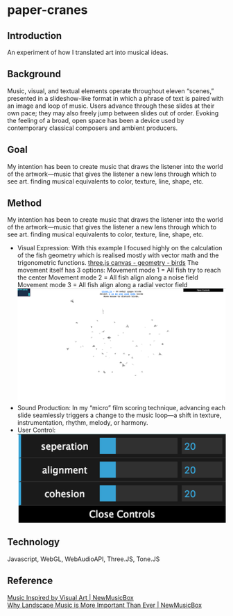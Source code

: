 # paper-cranes
## Introduction
An experiment of how I translated art into musical ideas.
## Background
Music, visual, and textual elements operate throughout eleven “scenes,” presented in a slideshow-like format in which a phrase of text is paired with an image and loop of music. Users advance through these slides at their own pace; they may also freely jump between slides out of order. 
Evoking the feeling of a broad, open space has been a device used by contemporary classical composers and ambient producers.
## Goal
My intention has been to create music that draws the listener into the world of the artwork—music that gives the listener a new lens through which to see art. finding musical equivalents to color, texture, line, shape, etc.
## Method
My intention has been to create music that draws the listener into the world of the artwork—music that gives the listener a new lens through which to see art. finding musical equivalents to color, texture, line, shape, etc.
* Visual Expression:
With this example I focused highly on the calculation of the fish geometry which is realised mostly with vector math and the trigonometric functions. 
[three.js canvas - geometry - birds](https://threejs.org/examples/canvas_geometry_birds.html) 
The movement itself has 3 options: 
Movement mode 1 = All fish try to reach the center
Movement mode 2 = All fish align along a noise field
Movement mode 3 = All fish align along a radial vector field
![Pic2](https://raw.githubusercontent.com/CandylabS/paper-cranes/master/img/flocking.png "geometry-birds")
* Sound Production:
In my “micro” film scoring technique, advancing each slide seamlessly triggers a change to the music loop—a shift in texture, instrumentation, rhythm, melody, or harmony.
* User Control:
![Pic1](https://raw.githubusercontent.com/CandylabS/paper-cranes/master/img/datGUI.png "dat-GUI")
## Technology
Javascript, WebGL, WebAudioAPI, Three.JS, Tone.JS
## Reference
[Music Inspired by Visual Art | NewMusicBox](http://www.newmusicbox.org/articles/music-inspired-by-visual-art/)
</br>[Why Landscape Music is More Important Than Ever | NewMusicBox](http://www.newmusicbox.org/articles/why-landscape-music-is-more-important-than-ever/)